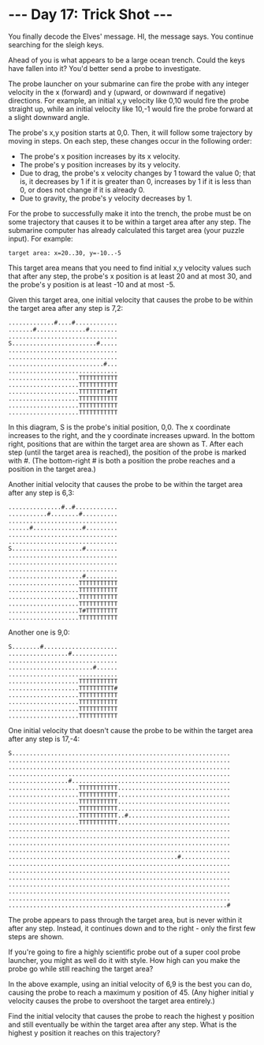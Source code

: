 # --- Day 17: Trick Shot ---

You finally decode the Elves' message. HI, the message says. You continue searching for the sleigh keys.

Ahead of you is what appears to be a large ocean trench. Could the keys have fallen into it? You'd better send a probe to investigate.

The probe launcher on your submarine can fire the probe with any integer velocity in the x (forward) and y (upward, or downward if negative) directions. For example, an initial x,y velocity like 0,10 would fire the probe straight up, while an initial velocity like 10,-1 would fire the probe forward at a slight downward angle.

The probe's x,y position starts at 0,0. Then, it will follow some trajectory by moving in steps. On each step, these changes occur in the following order:

- The probe's x position increases by its x velocity.
- The probe's y position increases by its y velocity.
- Due to drag, the probe's x velocity changes by 1 toward the value 0; that is, it decreases by 1 if it is greater than 0, increases by 1 if it is less than 0, or does not change if it is already 0.
- Due to gravity, the probe's y velocity decreases by 1.

For the probe to successfully make it into the trench, the probe must be on some trajectory that causes it to be within a target area after any step. The submarine computer has already calculated this target area (your puzzle input). For example:

    target area: x=20..30, y=-10..-5

This target area means that you need to find initial x,y velocity values such that after any step, the probe's x position is at least 20 and at most 30, and the probe's y position is at least -10 and at most -5.

Given this target area, one initial velocity that causes the probe to be within the target area after any step is 7,2:

    .............#....#............
    .......#..............#........
    ...............................
    S........................#.....
    ...............................
    ...............................
    ...........................#...
    ...............................
    ....................TTTTTTTTTTT
    ....................TTTTTTTTTTT
    ....................TTTTTTTT#TT
    ....................TTTTTTTTTTT
    ....................TTTTTTTTTTT
    ....................TTTTTTTTTTT
    
In this diagram, S is the probe's initial position, 0,0. The x coordinate increases to the right, and the y coordinate increases upward. In the bottom right, positions that are within the target area are shown as T. After each step (until the target area is reached), the position of the probe is marked with #. (The bottom-right # is both a position the probe reaches and a position in the target area.)

Another initial velocity that causes the probe to be within the target area after any step is 6,3:
    
    ...............#..#............
    ...........#........#..........
    ...............................
    ......#..............#.........
    ...............................
    ...............................
    S....................#.........
    ...............................
    ...............................
    ...............................
    .....................#.........
    ....................TTTTTTTTTTT
    ....................TTTTTTTTTTT
    ....................TTTTTTTTTTT
    ....................TTTTTTTTTTT
    ....................T#TTTTTTTTT
    ....................TTTTTTTTTTT
    
Another one is 9,0:
    
    S........#.....................
    .................#.............
    ...............................
    ........................#......
    ...............................
    ....................TTTTTTTTTTT
    ....................TTTTTTTTTT#
    ....................TTTTTTTTTTT
    ....................TTTTTTTTTTT
    ....................TTTTTTTTTTT
    ....................TTTTTTTTTTT
    
One initial velocity that doesn't cause the probe to be within the target area after any step is 17,-4:
    
    S..............................................................
    ...............................................................
    ...............................................................
    ...............................................................
    .................#.............................................
    ....................TTTTTTTTTTT................................
    ....................TTTTTTTTTTT................................
    ....................TTTTTTTTTTT................................
    ....................TTTTTTTTTTT................................
    ....................TTTTTTTTTTT..#.............................
    ....................TTTTTTTTTTT................................
    ...............................................................
    ...............................................................
    ...............................................................
    ...............................................................
    ................................................#..............
    ...............................................................
    ...............................................................
    ...............................................................
    ...............................................................
    ...............................................................
    ...............................................................
    ..............................................................#
    
The probe appears to pass through the target area, but is never within it after any step. Instead, it continues down and to the right - only the first few steps are shown.

If you're going to fire a highly scientific probe out of a super cool probe launcher, you might as well do it with style. How high can you make the probe go while still reaching the target area?

In the above example, using an initial velocity of 6,9 is the best you can do, causing the probe to reach a maximum y position of 45. (Any higher initial y velocity causes the probe to overshoot the target area entirely.)

Find the initial velocity that causes the probe to reach the highest y position and still eventually be within the target area after any step. What is the highest y position it reaches on this trajectory?
